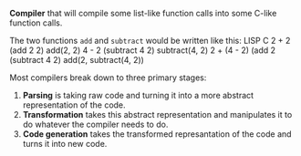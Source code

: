 **Compiler** that will compile some list-like function calls into
some C-like function calls.

The two functions `add` and `subtract` would be written like this:
            LISP                  C
2 + 2       (add 2 2)             add(2, 2)
4 - 2       (subtract 4 2)        subtract(4, 2)
2 + (4 - 2) (add 2 (subtract 4 2) add(2, subtract(4, 2))

Most compilers break down to three primary stages:
1. **Parsing** is taking raw code and turning it into a more
abstract representation of the code.
2. **Transformation** takes this abstract representation and
manipulates it to do whatever the compiler needs to do.
3. **Code generation** takes the transformed represantation of
the code and turns it into new code.
